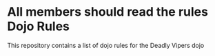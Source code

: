 All members should read the rules
Dojo Rules
==========

This repository contains a list of dojo rules for the Deadly Vipers dojo

